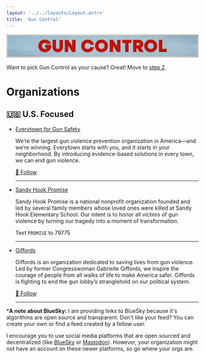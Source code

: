 ```yaml
---
layout: '../../layouts/Layout.astro'
title: 'Gun Control'
---
```


![Gun Control](../../assets/Causes-Guns.png)

Want to pick Gun Control as your cause? Great! Move to [step 2](../../steps/step2/README.md).

# Organizations

## 🇺🇸 U.S. Focused

- [Everytown for Gun Safety](https://everytown.org/)

  We’re the largest gun violence prevention organization in America—and we’re winning. Everytown starts with you, and it starts in your neighborhood. By introducing evidence-based solutions in every town, we can end gun violence.

  <a href="https://bsky.app/profile/everytown.bsky.social" title="Follow on BlueSky Social">🦋 Follow</a>

  ---

- [Sandy Hook Promise](https://www.sandyhookpromise.org/)

  Sandy Hook Promise is a national nonprofit organization founded and led by several family members whose loved ones were killed at Sandy Hook Elementary School. Our intent is to honor all victims of gun violence by turning our tragedy into a moment of transformation. 

  Text `PROMISE` to 79775

  ---

- [Giffords](https://giffords.org/)

    Giffords is an organization dedicated to saving lives from gun violence. Led by former Congresswoman Gabrielle Giffords, we inspire the courage of people from all walks of life to make America safer. Giffords is fighting to end the gun lobby’s stranglehold on our political system. 

  <a href="https://bsky.app/profile/giffords.org" title="Follow on BlueSky Social">🦋 Follow</a>

  ---

***A note about BlueSky:** I am providing links to BlueSky because it's algorithms are open source and transparent. Don't like your feed? You can create your own or find a feed created by a fellow user.

I encourage you to use social media platforms that are open sourced and decentralized (like [BlueSky](https://bsky.app/) or [Mastodon](https://joinmastodon.org/)). However, your organization might not have an account on these newer platforms, so go where your orgs are.  